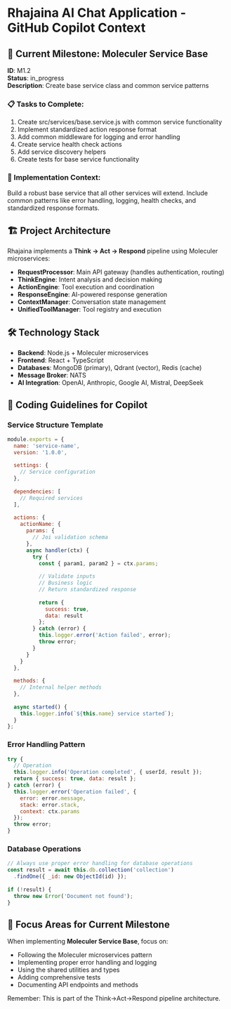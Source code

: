 # Rhajaina AI Chat Application - GitHub Copilot Context

## 🎯 Current Milestone: Moleculer Service Base
**ID**: M1.2  
**Status**: in_progress  
**Description**: Create base service class and common service patterns

### 📋 Tasks to Complete:
1. Create src/services/base.service.js with common service functionality
2. Implement standardized action response format
3. Add common middleware for logging and error handling
4. Create service health check actions
5. Add service discovery helpers
6. Create tests for base service functionality

### 🎨 Implementation Context:
Build a robust base service that all other services will extend. Include common patterns like error handling, logging, health checks, and standardized response formats.

## 🏗️ Project Architecture

Rhajaina implements a **Think → Act → Respond** pipeline using Moleculer microservices:

- **RequestProcessor**: Main API gateway (handles authentication, routing)
- **ThinkEngine**: Intent analysis and decision making
- **ActionEngine**: Tool execution and coordination  
- **ResponseEngine**: AI-powered response generation
- **ContextManager**: Conversation state management
- **UnifiedToolManager**: Tool registry and execution

## 🛠️ Technology Stack

- **Backend**: Node.js + Moleculer microservices
- **Frontend**: React + TypeScript
- **Databases**: MongoDB (primary), Qdrant (vector), Redis (cache)
- **Message Broker**: NATS
- **AI Integration**: OpenAI, Anthropic, Google AI, Mistral, DeepSeek

## 📝 Coding Guidelines for Copilot

### Service Structure Template
```javascript
module.exports = {
  name: 'service-name',
  version: '1.0.0',
  
  settings: {
    // Service configuration
  },
  
  dependencies: [
    // Required services
  ],
  
  actions: {
    actionName: {
      params: {
        // Joi validation schema
      },
      async handler(ctx) {
        try {
          const { param1, param2 } = ctx.params;
          
          // Validate inputs
          // Business logic
          // Return standardized response
          
          return {
            success: true,
            data: result
          };
        } catch (error) {
          this.logger.error('Action failed', error);
          throw error;
        }
      }
    }
  },
  
  methods: {
    // Internal helper methods
  },
  
  async started() {
    this.logger.info(`${this.name} service started`);
  }
};
```

### Error Handling Pattern
```javascript
try {
  // Operation
  this.logger.info('Operation completed', { userId, result });
  return { success: true, data: result };
} catch (error) {
  this.logger.error('Operation failed', {
    error: error.message,
    stack: error.stack,
    context: ctx.params
  });
  throw error;
}
```

### Database Operations
```javascript
// Always use proper error handling for database operations
const result = await this.db.collection('collection')
  .findOne({ _id: new ObjectId(id) });
  
if (!result) {
  throw new Error('Document not found');
}
```

## 🎯 Focus Areas for Current Milestone

When implementing **Moleculer Service Base**, focus on:
- Following the Moleculer microservices pattern
- Implementing proper error handling and logging
- Using the shared utilities and types
- Adding comprehensive tests
- Documenting API endpoints and methods

Remember: This is part of the Think→Act→Respond pipeline architecture.
